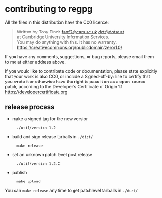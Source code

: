 contributing to regpg
=====================

All the files in this distribution have the CC0 licence:

> Written by Tony Finch <fanf2@cam.ac.uk> <dot@dotat.at>  
> at Cambridge University Information Services.  
> You may do anything with this. It has no warranty.  
> <https://creativecommons.org/publicdomain/zero/1.0/>

If you have any comments, suggestions, or bug reports, please email
them to me at either address above.

If you would like to contribute code or documentation, please state
explicitly that your work is also CC0, or include a Signed-off-by:
line to certify that you wrote it or otherwise have the right to pass
it on as a open-source patch, according to the Developer's Certificate
of Origin 1.1 <https://developercertificate.org>


release process
---------------

* make a signed tag for the new version

        ./util/version 1.2

* build and sign release tarballs in `./dist/`

        make release

* set an unknown patch level post release

        ./util/version 1.2.X

* publish

        make upload

You can `make release` any time to get patchlevel tarballs in `./dust/`
